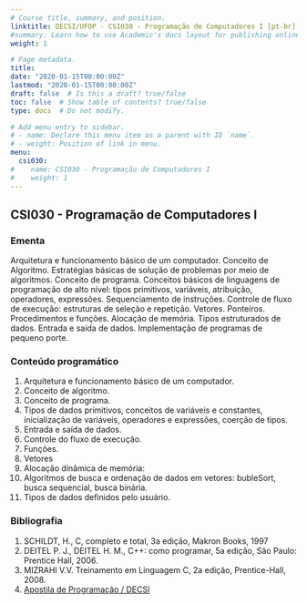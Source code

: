 ```yaml
---
# Course title, summary, and position.
linktitle: DECSI/UFOP - CSI030 - Programação de Computadores I [pt-br]
#summary: Learn how to use Academic's docs layout for publishing online courses, software documentation, and tutorials.
weight: 1

# Page metadata.
title: 
date: "2020-01-15T00:00:00Z"
lastmod: "2020-01-15T00:00:00Z"
draft: false  # Is this a draft? true/false
toc: false  # Show table of contents? true/false
type: docs  # Do not modify.

# Add menu entry to sidebar.
# - name: Declare this menu item as a parent with ID `name`.
# - weight: Position of link in menu.
menu:
  csi030:
#    name: CSI030 - Programação de Computadores I
#    weight: 1
---
```


## CSI030 - Programação de Computadores I

### Ementa

Arquitetura e funcionamento básico de um computador. Conceito de Algoritmo.
Estratégias básicas de solução de problemas por meio de algoritmos. Conceito de
programa. Conceitos básicos de linguagens de programação de alto nível: tipos
primitivos, variáveis, atribuição, operadores, expressões. Sequenciamento de
instruções. Controle de fluxo de execução: estruturas de seleção e repetição. Vetores.
Ponteiros. Procedimentos e funções. Alocação de memória. Tipos estruturados de
dados. Entrada e saída de dados. Implementação de programas de pequeno porte.

### Conteúdo programático

1. Arquitetura e funcionamento básico de um computador.
2. Conceito de algoritmo.
3. Conceito de programa.
4. Tipos de dados primitivos, conceitos de variáveis e constantes, inicialização de variáveis, operadores e expressões, coerção de tipos.
5. Entrada e saída de dados.
6. Controle do fluxo de execução.
7. Funções.
8. Vetores
9. Alocação dinâmica de memória:
10. Algoritmos de busca e ordenação de dados em vetores: bubleSort, busca sequencial, busca binária.
11. Tipos de dados definidos pelo usuário.

### Bibliografia

1. SCHILDT, H., C, completo e total, 3a edição, Makron Books, 1997
2. DEITEL P. J., DEITEL H. M., C++: como programar, 5a edição, São Paulo: Prentice Hall, 2006.
3. MIZRAHI V.V. Treinamento em Linguagem C, 2a edição, Prentice-Hall, 2008.
4. [Apostila de Programação / DECSI](https://drive.google.com/file/d/0BwtLoEkbvvAseGY3SWxIZHFkeUVUaFZudFUtUTM5TU80TC00/view?usp=sharing)
